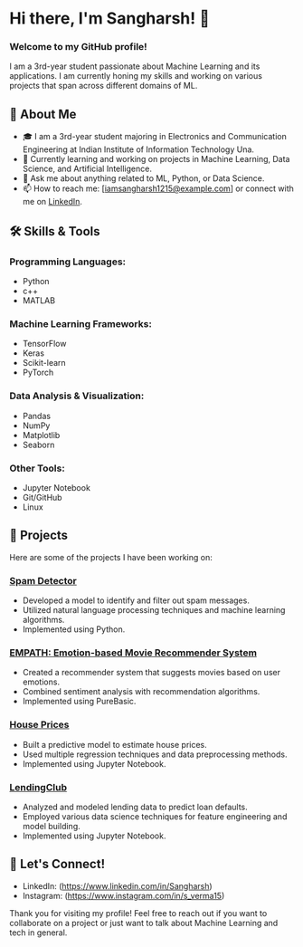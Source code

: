 # Hi there, I'm Sangharsh! 👋

### Welcome to my GitHub profile!

I am a 3rd-year student passionate about Machine Learning and its applications. I am currently honing my skills and working on various projects that span across different domains of ML.

## 🚀 About Me

- 🎓 I am a 3rd-year student majoring in Electronics and Communication Engineering at Indian Institute of Information Technology Una.
- 🌱 Currently learning and working on projects in Machine Learning, Data Science, and Artificial Intelligence.
- 💬 Ask me about anything related to ML, Python, or Data Science.
- 📫 How to reach me: [iamsangharsh1215@example.com] or connect with me on [LinkedIn](https://www.linkedin.com/in/Sangharsh).

## 🛠️ Skills & Tools

### Programming Languages:
- Python
- c++
- MATLAB

### Machine Learning Frameworks:
- TensorFlow
- Keras
- Scikit-learn
- PyTorch

### Data Analysis & Visualization:
- Pandas
- NumPy
- Matplotlib
- Seaborn

### Other Tools:
- Jupyter Notebook
- Git/GitHub
- Linux

## 📂 Projects

Here are some of the projects I have been working on:

### [Spam Detector](https://github.com/Sangharsh1215/Spam-Detector)
- Developed a model to identify and filter out spam messages.
- Utilized natural language processing techniques and machine learning algorithms.
- Implemented using Python.

### [EMPATH: Emotion-based Movie Recommender System](https://github.com/Sangharsh1215/EMPATH-Emotion-based-movie-recommender-system-)
- Created a recommender system that suggests movies based on user emotions.
- Combined sentiment analysis with recommendation algorithms.
- Implemented using PureBasic.

### [House Prices](https://github.com/Sangharsh1215/House-Prices)
- Built a predictive model to estimate house prices.
- Used multiple regression techniques and data preprocessing methods.
- Implemented using Jupyter Notebook.

### [LendingClub](https://github.com/Sangharsh1215/LendingClub)
- Analyzed and modeled lending data to predict loan defaults.
- Employed various data science techniques for feature engineering and model building.
- Implemented using Jupyter Notebook.

## 🤝 Let's Connect!

- LinkedIn: (https://www.linkedin.com/in/Sangharsh)
- Instagram: (https://www.instagram.com/in/s_verma15)

Thank you for visiting my profile! Feel free to reach out if you want to collaborate on a project or just want to talk about Machine Learning and tech in general.
